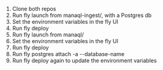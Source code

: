 1. Clone both repos
2. Run fly launch from manaql-ingest/, with a Postgres db
3. Set the environment variables in the fly UI
4. Run fly deploy
5. Run fly launch from manaql/
6. Set the environment variables in the fly UI
7. Run fly deploy
8. Run fly postgres attach -a <POSTGRES-DB-NAME> --database-name <MANAQL-INGEST-APP-NAME>
9. Run fly deploy again to update the environment variables